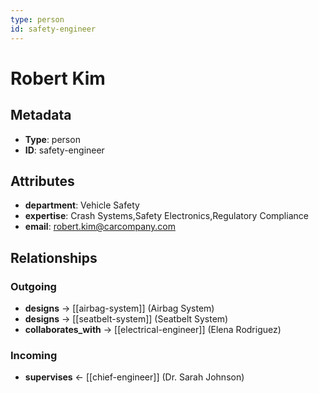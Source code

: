 ```yaml
---
type: person
id: safety-engineer
---
```


# Robert Kim

## Metadata

- **Type**: person
- **ID**: safety-engineer

## Attributes

- **department**: Vehicle Safety
- **expertise**: Crash Systems,Safety Electronics,Regulatory Compliance
- **email**: robert.kim@carcompany.com

## Relationships

### Outgoing

- **designs** → [[airbag-system]] (Airbag System)
- **designs** → [[seatbelt-system]] (Seatbelt System)
- **collaborates_with** → [[electrical-engineer]] (Elena Rodriguez)

### Incoming

- **supervises** ← [[chief-engineer]] (Dr. Sarah Johnson)

